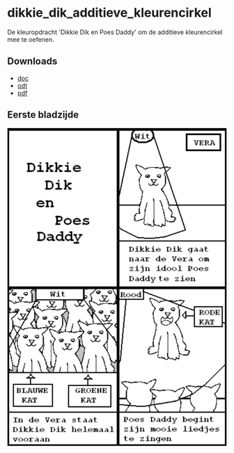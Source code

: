 # dikkie_dik_additieve_kleurencirkel

De kleuropdracht 'Dikkie Dik en Poes Daddy' om de additieve kleurencirkel mee te oefenen.

## Downloads

 * [doc](dikkie_dik_en_poes_daddy.doc)
 * [odt](dikkie_dik_en_poes_daddy.odt)
 * [pdf](dikkie_dik_en_poes_daddy.pdf)

## Eerste bladzijde

![](dikkie_dik_en_poes_daddy_1.png)
